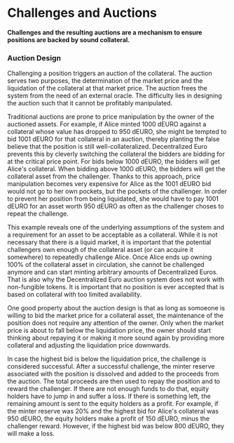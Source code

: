 # Challenges and Auctions

**Challenges and the resulting auctions are a mechanism to ensure positions are
  backed by sound collateral.**

### Auction Design

Challenging a position triggers an auction of the collateral. The auction serves two purposes, the determination of the market price and the liquidation of the collateral at that market price. The auction frees the system from the need of an external oracle. The difficulty lies in designing the auction such that it cannot be profitably manipulated.

Traditional auctions are prone to price manipulation by the owner of the auctioned assets. For example, if Alice minted 1000 dEURO against a collateral whose value has dropped to 950 dEURO, she might be tempted to bid 1001 dEURO for that collateral in an auction, thereby planting the false believe that the position is still well-collateralized. Decentralized Euro prevents this by cleverly switching the collateral the bidders are bidding for at the critical price point. For bids below 1000 dEURO, the bidders will get Alice's collateral. When bidding above 1000 dEURO, the bidders will get the collateral asset from the challenger. Thanks to this approach, price manipulation becomes very expensive for Alice as the 1001 dEURO bid would not go to her own pockets, but the pockets of the challenger. In order to prevent her position from being liquidated, she would have to pay 1001 dEURO for an asset worth 950 dEURO as often as the challenger choses to repeat the challenge.

This example reveals one of the underlying assumptions of the system and a requirement for an asset to be acceptable as a collateral. While it is not necessary that there is a liquid market, it is important that the potential challengers own enough of the collateral asset (or can acquire it somewhere) to repeatedly challenge Alice. Once Alice ends up owning 100% of the collateral asset in circulation, she cannot be challenged anymore and can start minting arbitrary amounts of Decentralized Euros. That is also why the Decentralized Euro auction system does not work with non-fungible tokens. It is important that no position is ever accepted that is based on collateral with too limited availability.

One good property about the auction design is that as long as somoeone is willing to bid the market price for a collateral asset, the maintenance of the position does not require any attention of the owner. Only when the market price is about to fall below the liquidation price, the owner should start thinking about repaying it or making it more sound again by providing more collateral and adjusting the liquidation price downwards.

In case the highest bid is below the liquidation price, the challenge is considered successful. After a successful challenge, the minter reserve associated with the position is dissolved and added to the proceeds from the auction. The total proceeds are then used to repay the position and to reward the challenger. If there are not enough funds to do that, equity holders have to jump in and suffer a loss. If there is something left, the remaining amount is sent to the equity holders as a profit. For example, if the minter reserve was 20% and the highest bid for Alice's collateral was 950 dEURO, the equity holders make a profit of 150 dEURO, minus the challenger reward. However, if the highest bid was below 800 dEURO, they will make a loss.
